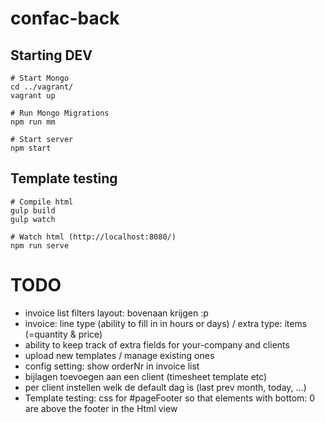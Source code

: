 confac-back
===========
Starting DEV
------------

```
# Start Mongo
cd ../vagrant/
vagrant up

# Run Mongo Migrations
npm run mm

# Start server
npm start
```

Template testing
----------------

```
# Compile html
gulp build
gulp watch

# Watch html (http://localhost:8080/)
npm run serve
```

TODO
====

- invoice list filters layout: bovenaan krijgen :p
- invoice: line type (ability to fill in in hours or days) / extra type: items (=quantity & price)
- ability to keep track of extra fields for your-company and clients
- upload new templates / manage existing ones
- config setting: show orderNr in invoice list
- bijlagen toevoegen aan een client (timesheet template etc)
- per client instellen welk de default dag is (last prev month, today, ...)
- Template testing: css for #pageFooter so that elements with bottom: 0 are above the footer in the Html view
